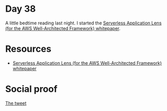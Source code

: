 # Day 38

A little bedtime reading last night. I started the [Serverless Application Lens (for the AWS Well-Architected Framework) whitepaper](https://docs.aws.amazon.com/wellarchitected/latest/serverless-applications-lens/wellarchitected-serverless-applications-lens.pdf#welcome).

# Resources

- [Serverless Application Lens (for the AWS Well-Architected Framework) whitepaper](https://docs.aws.amazon.com/wellarchitected/latest/serverless-applications-lens/wellarchitected-serverless-applications-lens.pdf#welcome)

# Social proof

[The tweet](https://twitter.com/jennapederson/status/1297908589382774784?s=20)
